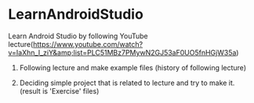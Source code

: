 # LearnAndroidStudio
Learn Android Studio by following YouTube lecture(https://www.youtube.com/watch?v=IaXhn_I_ziY&amp;list=PLC51MBz7PMywN2GJ53aF0UO5fnHGjW35a)

1. Following lecture and make example files (history of following lecture)

2. Deciding simple project that is related to lecture and try to make it. (result is 'Exercise' files)
